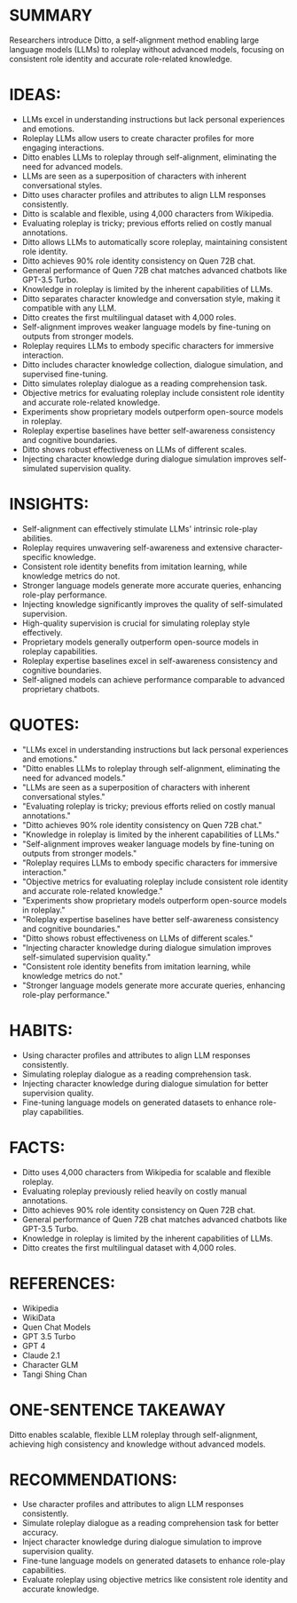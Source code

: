 # SUMMARY
Researchers introduce Ditto, a self-alignment method enabling large language models (LLMs) to roleplay without advanced models, focusing on consistent role identity and accurate role-related knowledge.

# IDEAS:
- LLMs excel in understanding instructions but lack personal experiences and emotions.
- Roleplay LLMs allow users to create character profiles for more engaging interactions.
- Ditto enables LLMs to roleplay through self-alignment, eliminating the need for advanced models.
- LLMs are seen as a superposition of characters with inherent conversational styles.
- Ditto uses character profiles and attributes to align LLM responses consistently.
- Ditto is scalable and flexible, using 4,000 characters from Wikipedia.
- Evaluating roleplay is tricky; previous efforts relied on costly manual annotations.
- Ditto allows LLMs to automatically score roleplay, maintaining consistent role identity.
- Ditto achieves 90% role identity consistency on Quen 72B chat.
- General performance of Quen 72B chat matches advanced chatbots like GPT-3.5 Turbo.
- Knowledge in roleplay is limited by the inherent capabilities of LLMs.
- Ditto separates character knowledge and conversation style, making it compatible with any LLM.
- Ditto creates the first multilingual dataset with 4,000 roles.
- Self-alignment improves weaker language models by fine-tuning on outputs from stronger models.
- Roleplay requires LLMs to embody specific characters for immersive interaction.
- Ditto includes character knowledge collection, dialogue simulation, and supervised fine-tuning.
- Ditto simulates roleplay dialogue as a reading comprehension task.
- Objective metrics for evaluating roleplay include consistent role identity and accurate role-related knowledge.
- Experiments show proprietary models outperform open-source models in roleplay.
- Roleplay expertise baselines have better self-awareness consistency and cognitive boundaries.
- Ditto shows robust effectiveness on LLMs of different scales.
- Injecting character knowledge during dialogue simulation improves self-simulated supervision quality.

# INSIGHTS:
- Self-alignment can effectively stimulate LLMs' intrinsic role-play abilities.
- Roleplay requires unwavering self-awareness and extensive character-specific knowledge.
- Consistent role identity benefits from imitation learning, while knowledge metrics do not.
- Stronger language models generate more accurate queries, enhancing role-play performance.
- Injecting knowledge significantly improves the quality of self-simulated supervision.
- High-quality supervision is crucial for simulating roleplay style effectively.
- Proprietary models generally outperform open-source models in roleplay capabilities.
- Roleplay expertise baselines excel in self-awareness consistency and cognitive boundaries.
- Self-aligned models can achieve performance comparable to advanced proprietary chatbots.

# QUOTES:
- "LLMs excel in understanding instructions but lack personal experiences and emotions."
- "Ditto enables LLMs to roleplay through self-alignment, eliminating the need for advanced models."
- "LLMs are seen as a superposition of characters with inherent conversational styles."
- "Evaluating roleplay is tricky; previous efforts relied on costly manual annotations."
- "Ditto achieves 90% role identity consistency on Quen 72B chat."
- "Knowledge in roleplay is limited by the inherent capabilities of LLMs."
- "Self-alignment improves weaker language models by fine-tuning on outputs from stronger models."
- "Roleplay requires LLMs to embody specific characters for immersive interaction."
- "Objective metrics for evaluating roleplay include consistent role identity and accurate role-related knowledge."
- "Experiments show proprietary models outperform open-source models in roleplay."
- "Roleplay expertise baselines have better self-awareness consistency and cognitive boundaries."
- "Ditto shows robust effectiveness on LLMs of different scales."
- "Injecting character knowledge during dialogue simulation improves self-simulated supervision quality."
- "Consistent role identity benefits from imitation learning, while knowledge metrics do not."
- "Stronger language models generate more accurate queries, enhancing role-play performance."

# HABITS:
- Using character profiles and attributes to align LLM responses consistently.
- Simulating roleplay dialogue as a reading comprehension task.
- Injecting character knowledge during dialogue simulation for better supervision quality.
- Fine-tuning language models on generated datasets to enhance role-play capabilities.

# FACTS:
- Ditto uses 4,000 characters from Wikipedia for scalable and flexible roleplay.
- Evaluating roleplay previously relied heavily on costly manual annotations.
- Ditto achieves 90% role identity consistency on Quen 72B chat.
- General performance of Quen 72B chat matches advanced chatbots like GPT-3.5 Turbo.
- Knowledge in roleplay is limited by the inherent capabilities of LLMs.
- Ditto creates the first multilingual dataset with 4,000 roles.

# REFERENCES:
- Wikipedia
- WikiData
- Quen Chat Models
- GPT 3.5 Turbo
- GPT 4
- Claude 2.1
- Character GLM
- Tangi Shing Chan

# ONE-SENTENCE TAKEAWAY
Ditto enables scalable, flexible LLM roleplay through self-alignment, achieving high consistency and knowledge without advanced models.

# RECOMMENDATIONS:
- Use character profiles and attributes to align LLM responses consistently.
- Simulate roleplay dialogue as a reading comprehension task for better accuracy.
- Inject character knowledge during dialogue simulation to improve supervision quality.
- Fine-tune language models on generated datasets to enhance role-play capabilities.
- Evaluate roleplay using objective metrics like consistent role identity and accurate knowledge.